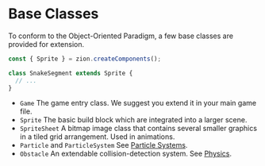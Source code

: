 # Base Classes

To conform to the Object-Oriented Paradigm, a few base classes are provided for extension.

```js
const { Sprite } = zion.createComponents();

class SnakeSegment extends Sprite {
  // ...
}
```

- `Game` The game entry class. We suggest you extend it in your main game file.
- `Sprite` The basic build block which are integrated into a larger scene.
- `SpriteSheet` A bitmap image class that contains several smaller graphics in a tiled grid arrangement. Used in animations.
- `Particle` and `ParticleSystem` See [Particle Systems](#particle-systems).
- `Obstacle` An extendable collision-detection system. See [Physics](#physics).
